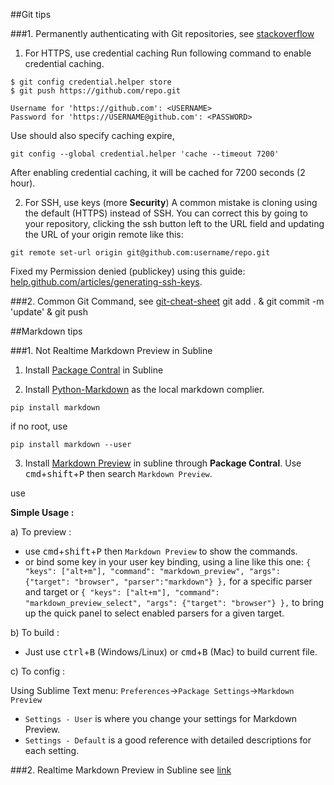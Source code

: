 ##Git tips

###1. Permanently authenticating with Git repositories, see [stackoverflow](http://stackoverflow.com/questions/6565357/git-push-requires-username-and-password#comment22515527_6565357)

1) For HTTPS, use credential caching
Run following command to enable credential caching.
```
$ git config credential.helper store
$ git push https://github.com/repo.git

Username for 'https://github.com': <USERNAME>
Password for 'https://USERNAME@github.com': <PASSWORD>
```

Use should also specify caching expire,

```
git config --global credential.helper 'cache --timeout 7200'
```

After enabling credential caching, it will be cached for 7200 seconds (2 hour).

2) For SSH, use keys (more **Security**)
A common mistake is cloning using the default (HTTPS) instead of SSH. You can correct this by going to your repository, clicking the ssh button left to the URL field and updating the URL of your origin remote like this:
```
git remote set-url origin git@github.com:username/repo.git
```
Fixed my Permission denied (publickey) using this guide: [help.github.com/articles/generating-ssh-keys](https://help.github.com/articles/checking-for-existing-ssh-keys/).


###2. Common Git Command, see [git-cheat-sheet](http://www.ruanyifeng.com/blog/2015/12/git-cheat-sheet.html)
git add . & git commit -m 'update' & git push


##Markdown tips

###1. Not Realtime Markdown Preview in Subline 

1) Install [Package Contral](https://packagecontrol.io/installation) in Subline

2) Install [Python-Markdown](https://github.com/waylan/Python-Markdown/blob/master/INSTALL.md) as the local markdown complier.
```
pip install markdown
```
if no root, use
```
pip install markdown --user
```

3) Install [Markdown Preview](https://github.com/revolunet/sublimetext-markdown-preview) in subline through **Package Contral**. Use <kbd>cmd</kbd>+<kbd>shift</kbd>+<kbd>P</kbd> then search `Markdown Preview`.

  use

  **Simple Usage :**
  
  a) To preview :
  
  - use <kbd>cmd</kbd>+<kbd>shift</kbd>+<kbd>P</kbd> then `Markdown Preview` to show the commands.
  - or bind some key in your user key binding, using a line like this one:
     `{ "keys": ["alt+m"], "command": "markdown_preview", "args": {"target": "browser", "parser":"markdown"} },` for a specific parser and target or `{ "keys": ["alt+m"], "command": "markdown_preview_select", "args": {"target": "browser"} },` to bring up the quick panel to select enabled parsers for a given target.

  b) To build :
  
  - Just use <kbd>ctrl</kbd>+<kbd>B</kbd> (Windows/Linux) or <kbd>cmd</kbd>+<kbd>B</kbd> (Mac) to build current file.
  
  c) To config :
  
  Using Sublime Text menu: `Preferences`->`Package Settings`->`Markdown Preview`
  
  - `Settings - User` is where you change your settings for Markdown Preview.
  - `Settings - Default` is a good reference with detailed descriptions for each setting.

###2. Realtime Markdown Preview in Subline see [link](https://github.com/yyjhao/markmon)
